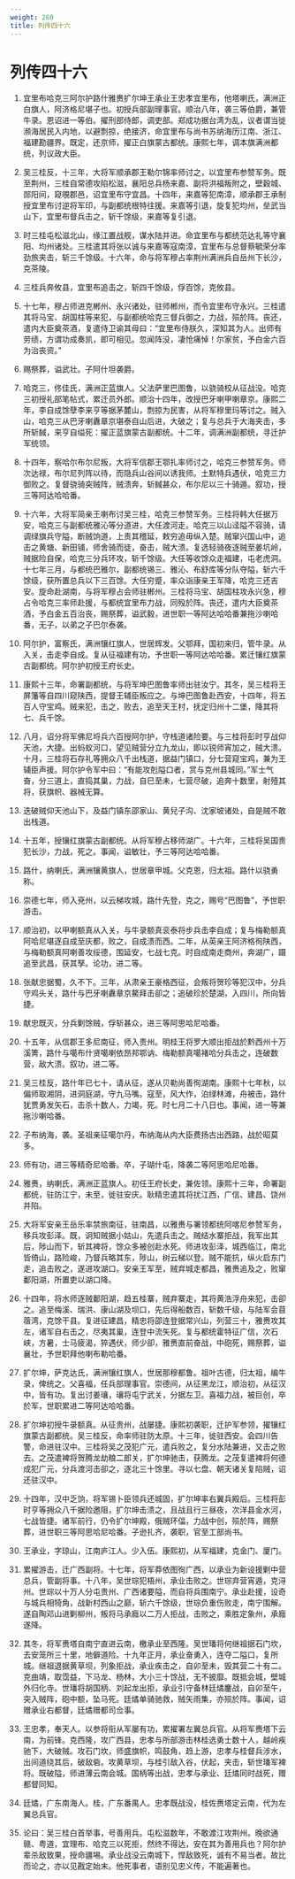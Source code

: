 ```yaml
---
weight: 260
title: 列传四十六
---
```


# 列传四十六

1. <span id="列传四十六-1"></span>
宜里布哈克三阿尔护路什雅赉扩尔坤王承业王忠孝宜里布，他塔喇氏，满洲正白旗人，阿济格尼堪子也。初授兵部副理事官。顺治八年，袭三等伯爵，兼管牛录。恩诏进一等伯。擢刑部侍郎，调吏部。郑成功据台湾为乱，议者谓当徙濒海居民入内地，以避剽掠，绝接济，命宜里布与尚书苏纳海历江南、浙江、福建勘疆界。既定，还京师，擢正白旗蒙古都统。康熙七年，调本旗满洲都统，列议政大臣。

2. <span id="列传四十六-2"></span>
吴三桂反，十三年，大将军顺承郡王勒尔锦率师讨之，以宜里布参赞军务。既至荆州，三桂自常德攻陷松滋，襄阳总兵杨来嘉、副将洪福叛附之，壁穀城、郧阳间，窥覗郡邑，诏宜里布守宜昌。十四年，来嘉等犯南漳，顺承郡王承制授宜里布讨逆将军印，与副都统根特往援。来嘉等引退，旋复犯均州，垒武当山下，宜里布督兵击之，斩千馀级，来嘉等复引退。

3. <span id="列传四十六-3"></span>
时三桂屯松滋北山，缘江置战舰，谋水陆并进。命宜里布与都统范达礼等守襄阳、均州诸处。三桂遣其将张以诚与来嘉等寇南漳，宜里布与总督蔡毓荣分率劲旅夹击，斩三千馀级。十六年，命与将军穆占率荆州满洲兵自岳州下长沙，克茶陵。

4. <span id="列传四十六-4"></span>
三桂兵奔攸县，宜里布追击之，斩四千馀级，俘百馀，克攸县。

5. <span id="列传四十六-5"></span>
十七年，穆占师进克郴州、永兴诸处，驻师郴州，而令宜里布守永兴。三桂遣其将马宝、胡国柱等来犯，与副都统哈克三督兵御之，力战，殒於阵。丧还，遣内大臣奠茶酒，复遣侍卫谕其母曰：“宜里布侍朕久，深知其为人。出师有劳绩，方谓功成奏凯，即可相见。忽闻阵没，凄怆痛悼！尔家贫，予白金六百为治丧资。”

6. <span id="列传四十六-6"></span>
赐祭葬，谥武壮。子阿什坦袭爵。

7. <span id="列传四十六-7"></span>
哈克三，佟佳氏，满洲正蓝旗人。父法萨里巴图鲁，以骁骑校从征战没。哈克三初授礼部笔帖式，累迁员外郎。顺治十四年，改授巴牙喇甲喇章京。康熙二年，李自成馀孽李来亨等据茅麓山，剽掠为民害，从将军穆里玛等讨之。贼入山，哈克三从巴牙喇纛章京堪泰自山后进，大破之；复与总兵于大海夹击，多所斩馘，来亨自缢死：擢正蓝旗蒙古副都统。十二年，调满洲副都统，寻迁护军统领。

8. <span id="列传四十六-8"></span>
十四年，察哈尔布尔尼叛，大将军信郡王鄂扎率师讨之，哈克三参赞军务。师次达禄，布尔尼列阵以待，而隐兵山谷间以诱我师。土默特兵遇伏，哈克三力御败之。复督骁骑突贼阵，贼溃奔，斩馘甚众，布尔尼以三十骑遁。叙功，授三等阿达哈哈番。

9. <span id="列传四十六-9"></span>
十六年，大将军简亲王喇布讨吴三桂，哈克三参赞军务。三桂将韩大任据万安，哈克三与副都统雅沁等分道进，大任渡河走。哈克三以山迳隘不容骑，请调绿旗兵守隘，断贼饷道，上责其稽延，敕穷追毋纵入楚。贼窜兴国山中，追击之黄塘、新田铺，师舍骑而徒，奋击，贼大溃。复选轻骑夜逐贼至姜坑岭，贼据险自保，哈克三分兵环攻，斩千馀级。大任等收馀众走福建，屯老虎洞。十七年三月，与都统巴雅尔，副都统锡三、雅沁、布舒库等分队夺隘，斩六千馀级，获所置总兵以下三百馀。大任穷蹙，率众诣康亲王军降，哈克三还吉安。旋命赴湖南，与将军穆占会师驻郴州。三桂将马宝、胡国柱攻永兴急，穆占令哈克三率师赴援，与都统宜里布力战，同殁於阵。丧还，遣内大臣奠茶酒，予白金五百治丧，赐祭葬，谥武毅，进世职一等阿达哈哈番兼拖沙喇哈番，无子，以弟之子巴尔泰袭。

10. <span id="列传四十六-10"></span>
阿尔护，富察氏，满洲镶红旗人，世居辉发。父鄂拜，国初来归，管牛录。从入关，击走李自成。复从征福建有功，予世职一等阿达哈哈番。累迁镶红旗蒙古副都统。阿尔护初授王府长史。

11. <span id="列传四十六-11"></span>
康熙十三年，命署副都统，与将军坤巴图鲁率师出驻汝宁。其冬，吴三桂将王屏籓等自四川窥陕西，提督王辅臣叛应之。与坤巴图鲁赴西安，十四年，将五百人守宝鸡。贼来犯，击之，败去，追至天王村，抚定归州十二堡，降其将七、兵千馀。

12. <span id="列传四十六-12"></span>
八月，诏分将军佛尼埒兵六百授阿尔护，守栈道诸险要。与三桂将彭时亨战仰天池，大捷。出蚂蚁河口，望见贼营分立九龙山，即以锐师宵加之，贼大溃。十月，三桂将石存礼等拥众八千出栈道，据益门镇口，分七营窥宝鸡，兼为王辅臣声援。阿尔护令军中曰：“有能攻剋隘口者，赏与克州县城同。”军士气奋，分三道上，直捣其巢，力战，自巳至未，七营尽破，追奔十数里，射殪其将，获旗帜、器械无算。

13. <span id="列传四十六-13"></span>
迭破贼仰天池山下，及益门镇东邵家山、黄兒子沟、沈家坡诸处，自是贼不敢出栈道。

14. <span id="列传四十六-14"></span>
十五年，授镶红旗蒙古副都统。从将军穆占移师湖广。十六年，三桂将吴国贵犯长沙，力战，死之。事闻，谥敏壮，予三等阿达哈哈番。

15. <span id="列传四十六-15"></span>
路什，纳喇氏，满洲镶黄旗人，世居章甲城。父克恩，归太祖。路什以骁勇称。

16. <span id="列传四十六-16"></span>
崇德七年，师入兗州，以云梯攻城，路什先登，克之，赐号“巴图鲁”，予世职游击。

17. <span id="列传四十六-17"></span>
顺治初，以甲喇额真从入关，与牛录额真衮泰将步兵击李自成；复与梅勒额真阿哈尼堪逐自成至庆都，败之，自成溃而西。二年，从英亲王阿济格徇陕西，与梅勒额真阿喇善攻绥德，围延安，七战七克。时自成南走商州，奔湖广，蹑追至武昌，获其孥。论功，进二等。

18. <span id="列传四十六-18"></span>
张献忠据蜀，久不下。三年，从肃亲王豪格西征，会叛将贺珍等犯汉中，分兵守鸡头关，路什与巴牙喇纛章京鰲拜击卻之；追破珍於楚湖，入四川，所向皆捷。

19. <span id="列传四十六-19"></span>
献忠既灭，分兵剿馀贼，俘斩甚众，进三等阿思哈尼哈番。

20. <span id="列传四十六-20"></span>
十五年，从信郡王多尼南征，师入贵州。明桂王将罗大顺出拒战於黔西州十万溪箐，路什与噶布什贤噶喇依昂邦鄂讷、梅勒额真噶褚哈分兵击之，连破数营，敌大溃。叙功，进二等。

21. <span id="列传四十六-21"></span>
吴三桂反，路什年已七十，请从征，遂从贝勒尚善徇湖南。康熙十七年秋，以偏师取湘阴，进洞庭湖，守九马嘴。寇至，风大作，泊绿林滩，舟被击，路什犹贾勇发矢石，击杀十数人，力竭，死。时七月二十八日也。事闻，进一等兼拖沙喇哈番。

22. <span id="列传四十六-22"></span>
子布纳海，袭。圣祖亲征噶尔丹，布纳海从内大臣费扬古出西路，战於昭莫多。

23. <span id="列传四十六-23"></span>
师有功，进三等精奇尼哈番。卒，子瑚什屯，降袭二等阿思哈尼哈番。

24. <span id="列传四十六-24"></span>
雅赉，纳喇氏，满洲正蓝旗人。初任王府长史，兼佐领。康熙十三年，命署副都统，驻防江宁，未至，徙驻安庆。耿精忠遣其将扰江西，广信、建昌、饶州并陷。

25. <span id="列传四十六-25"></span>
大将军安亲王岳乐率禁旅南征，驻南昌，以雅赉与署领都统阿喀尼参赞军务，移兵攻彭泽。既，诇知贼据小姑山，先遣兵击之。贼结水寨拒战，我军出其后，陟山而下，斩其裨将，馀众多被创赴水死。师进攻彭泽，城西临江，南北皆倚山，路险峻，乃督兵略其东，陟山，树云梯以登。贼不能抗，纵火启东门走，追击败之，遂进攻湖口。安亲王军至，贼弃城走都昌，雅赉追及之，败窜鄱阳湖，所置吏以湖口降。

26. <span id="列传四十六-26"></span>
十四年，将水师逐贼鄱阳湖，趋五桂寨，贼弃寨走，其将黄浩浮舟来犯，击卻之。追至梅溪、瑞洪、康山湖及坝口，先后得船数百，斩数千级，与陆军会苜蓿湾，克馀干县。复进征建昌，精忠将邵连登据常兴山，列营三十，雅赉攻其左，诸军自右击之，尽夷其巢，连登中流矢死。复与都统霍特征广信，次石峡，方暑，士马疲渴，猝遇伏，师少卻，雅赉直前奋战，中砲死，赐祭葬，谥襄壮，予世职拜他喇布勒哈番。

27. <span id="列传四十六-27"></span>
扩尔坤，萨克达氏，满洲镶红旗人，世居那穆都鲁。祖叶古德，归太祖，编牛录，俾统之。父喜福，任兵部理事官。崇德间，从征黑龙江，顺治初，从征汉中，皆有功。复出讨姜瓖，瓖将屯宁武关，分据左卫。喜福力战，被巨创，卒於军，世职累进二等阿达哈哈番。

28. <span id="列传四十六-28"></span>
扩尔坤初授牛录额真。从征贵州，战屡捷。康熙初袭职，迁护军参领，擢镶红旗蒙古副都统。吴三桂反，命率师驻防太原。十三年，徙驻西安。会四川告警，命进驻汉中。三桂将吴之茂犯广元，遣兵败之，复分水陆兼进，又击之败去。之茂遣裨将贺腾龙劫粮二郎关，扩尔坤驰击，获腾龙。之茂复遣裨将何德成犯广元，分兵渡河击卻之，逐北三十馀里。寻以七盘、朝天诸关复陷贼，诏还驻汉中。

29. <span id="列传四十六-29"></span>
十四年，汉中乏饷，将军锡卜臣领兵还城固，扩尔坤率右翼兵殿后。三桂将彭时亨等拥众八千据险邀阻，扩尔坤击溃之，且战且行三昼夜，次洋县金水河，七战皆捷。诸军前行，仍令扩尔坤殿，俄贼环偪，力战中创，殒於阵，赐祭葬，进世职三等阿思哈尼哈番。子逊扎齐，袭职，官至工部尚书。

30. <span id="列传四十六-30"></span>
王承业，字琼山，江南庐江人。少入伍。康熙初，从军福建，克金门、厦门。

31. <span id="列传四十六-31"></span>
累擢游击，迁广西副将。十七年，将军莽依图徇广西，以承业为新设援剿中营总兵，管副将事。十八年，吴世琮犯梧州，承业击败之。世琮弃营宵遁，克浔州。世琮以十万人分屯贵州、广西诸要隘，而自将兵围南宁。承业赴援，设奇与城兵相犄角，战新村西山之巅，斩六千馀级，世琮负重伤败走，南宁围解。遂自陶邓山进剿柳州，叛将马承廕以二万人拒战，击败之，乘胜定象州，承廕遂降。

32. <span id="列传四十六-32"></span>
其冬，将军赉塔自南宁直进云南，檄承业至西隆。吴世璠将何继祖据石门坎，去安笼所三十里，地僻道险。十九年正月，承业奋勇入，连夺二隘口，复所城。继祖退据黄草坝，列象拒战，承业疾击之，自卯至未，毁其营二十有二。克曲靖，取霑益，下马龙、杨林，大小三十馀战，无不披靡。既抵会城，壁城外归化寺。世璠将胡国柄、刘起龙出拒，承业引守备林廷燏鏖战，自卯至午，突入贼阵，砲中额，坠马死。廷燏单骑驰救，贼矢雨集，亦殒於阵。事闻，诏赠承业右都督，廷燏赠都司佥事。

33. <span id="列传四十六-33"></span>
王忠孝，奉天人。以参将衔从军屡有功，累擢署左翼总兵官。从将军赉塔下云南，为前锋。克西隆，攻广西县，忠孝与所部游击林桂选勇士数十人，越岭疾驰下，大破贼。攻石门坎，师盛旗帜，鸣鼓角，趋上游，忠孝与桂督兵涉水，出间道绕其后，破敌砦。攻黄草坝，与桂引敌入谷，伏起，夹击，斩世璠军裨将。既破隘，师进薄云南会城。国柄等出战，忠孝与承业、廷燏同时战死，赠都督同知。

34. <span id="列传四十六-34"></span>
廷燏，广东南海人。桂，广东番禺人。忠孝既战没，桂佐赉塔定云南，代为左翼总兵官。

35. <span id="列传四十六-35"></span>
论曰：吴三桂白首举事，号善用兵。屯松滋数年，不敢渡江攻荆州。晚欲通赣、粤道，宜理布、哈克三以死拒，然终不得达，安在其为善用兵也？阿尔护辈杀敌致果，授命疆埸。承业战没云南城下，悍敌致死，诚有不易当者。故比而论之，亦以见戡定始末。他死事者，语别见忠义传，不能遍著也。
